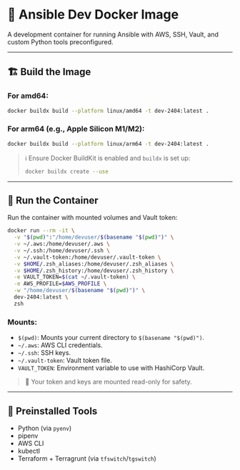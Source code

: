 # 🐳 Ansible Dev Docker Image

A development container for running Ansible with AWS, SSH, Vault, and custom Python tools preconfigured.

---

## 🏗️ Build the Image

### For **amd64**:
```bash
docker buildx build --platform linux/amd64 -t dev-2404:latest .
```

### For **arm64** (e.g., Apple Silicon M1/M2):
```bash
docker buildx build --platform linux/arm64 -t dev-2404:latest .
```

> ℹ️ Ensure Docker BuildKit is enabled and `buildx` is set up:
> ```bash
> docker buildx create --use
> ```

---

## 🚀 Run the Container

Run the container with mounted volumes and Vault token:

```bash
docker run --rm -it \
  -v "$(pwd)":"/home/devuser/$(basename "$(pwd)")" \
  -v ~/.aws:/home/devuser/.aws \
  -v ~/.ssh:/home/devuser/.ssh \
  -v ~/.vault-token:/home/devuser/.vault-token \
  -v $HOME/.zsh_aliases:/home/devuser/.zsh_aliases \
  -v $HOME/.zsh_history:/home/devuser/.zsh_history \
  -e VAULT_TOKEN=$(cat ~/.vault-token) \
  -e AWS_PROFILE=$AWS_PROFILE \
  -w "/home/devuser/$(basename "$(pwd)")" \
  dev-2404:latest \
  zsh
```

### Mounts:
- `$(pwd)`: Mounts your current directory to `$(basename "$(pwd)")`.
- `~/.aws`: AWS CLI credentials.
- `~/.ssh`: SSH keys.
- `~/.vault-token`: Vault token file.
- `VAULT_TOKEN`: Environment variable to use with HashiCorp Vault.

> 🔐 Your token and keys are mounted read-only for safety.

---

## 🧰 Preinstalled Tools

- Python (via `pyenv`)
- pipenv
- AWS CLI
- kubectl
- Terraform + Terragrunt (via `tfswitch`/`tgswitch`)
